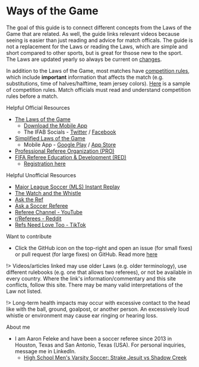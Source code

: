 # Ways of the Game

The goal of this guide is to connect different concepts from the Laws of the Game that are related. As well, the guide links relevant videos because seeing is easier than just reading and advice for match officals. The guide is not a replacement for the Laws or reading the Laws, which are simple and short compared to other sports, but is great for thsose new to the sport. The Laws are updated yearly so always be current on [changes](/law-changes).

In addition to the Laws of the Game, most matches have [competition rules](https://footballrules.com/about/additional-competition-rules), which include **important** information that affects the match (e.g. substitutions, time of halves/halftime, team jersey colors). [Here](https://cdn1.sportngin.com/attachments/document/0146/2001/Tournament_Rules_Template.pdf) is a sample of competition rules. Match officials must read and understand competition rules before a match. 

Helpful Official Resources

- [The Laws of the Game](http://www.theifab.com/?side-menu-open=true)
  - [Download the Mobile App](https://www.theifab.com/logapp/)
  - The IFAB Socials - [Twitter](https://twitter.com/TheIFAB/) / [Facebook](https://www.facebook.com/theifab/)
- [Simplified Laws of the Game](http://www.footballrules.com)
  - Mobile App - [Google Play](https://play.google.com/store/apps/details?id=com.theifab.footballrules) / [App Store](https://apps.apple.com/us/app/football-rules-by-the-ifab/id6450178840)
- [Professional Referee Organization (PRO)](https://proreferees.com/)
- [FIFA Referee Education & Development (RED)](https://red.fifa.com/)
  - [Registration here](https://fifa.eu.qualtrics.com/jfe/form/SV_0v4p742FVilnOpU)

Helpful Unofficial Resources

- [Major League Soccer (MLS) Instant Replay](https://www.mlssoccer.com/video/topics/instant-replay/)
- [The Watch and the Whistle](https://www.watchandwhistle.org/)
- [Ask the Ref](http://asktheref.com/)
- [Ask a Soccer Referee](https://www.askasoccerreferee.com/)
- [Referee Channel - YouTube](https://www.youtube.com/@RefereeChannel/featured)
- [r/Referees - Reddit](http://reddit.com/r/referees)
- [Refs Need Love Too - TikTok](https://www.tiktok.com/@refsneedlovetoo)

Want to contribute

- Click the GitHub icon on the top-right and open an issue (for small fixes) or pull request (for large fixes) on GitHub. Read more [here](/CONTRIBUTING.md)

!> Videos/articles linked may use older Laws (e.g. older terminology), use different rulebooks (e.g. one that allows two referees), or not be available in every country. Where the link's information/commentary and this site conflicts, follow this site. There may be many valid interpretations of the Law not listed.

!> Long-term health impacts may occur with excessive contact to the head like with the ball, ground, goalpost, or another person. An excessively loud whistle or environment may cause ear ringing or hearing loss. 

About me

- I am Aaron Feleke and have been a soccer referee since 2013 in Houston, Texas and San Antonio, Texas (USA). For personal inquiries, message me in LinkedIn.
  - [High School Men's Varsity Soccer: Strake Jesuit vs Shadow Creek](/1.md)
